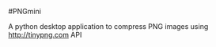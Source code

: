 #PNGmini

A python desktop application to compress PNG images using <a href="http://tinypng.com" target="_blank">http://tinypng.com</a> API
